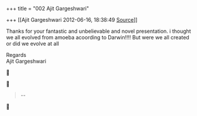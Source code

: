 +++
title = "002 Ajit Gargeshwari"

+++
[[Ajit Gargeshwari	2012-06-16, 18:38:49 [Source](https://groups.google.com/g/samskrita/c/EX5kTyMJzBU)]]



Thanks for your fantastic and unbelievable and novel presentation. i thought we all evolved from amoeba acoording to Darwin!!!! But were we all created or did we evolve at all  
  
Regards  
Ajit Gargeshwari  
  





> --  



